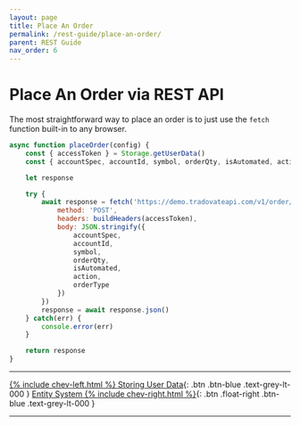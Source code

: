 ```yaml
---
layout: page
title: Place An Order
permalink: /rest-guide/place-an-order/
parent: REST Guide
nav_order: 6
---
```

<script>
    window.addEventListener('load', () => {
        const TDV = Symbol.for('tdv-docs');
        window[TDV].defineTryit({
            name: 'PlaceOrder',
            endpoint: '/order/placeorder',
            method: 'POST',
            excerpt: `Place an order via REST API. Below is a template for an ES Market order. Change the accountId to one of your own, and ensure that the symbol is for a valid ticker which hasn't expired.`,
            params: {
                accountSpec: 'accountName',
                accountId: 0,
                action: 'Buy',
                symbol: 'ES...',
                orderQty: 1,
                orderType: 'Market',
                timeInForce: 'GTC',
                isAutomated: true
            }
        });
    });
</script>

# Place An Order via REST API
The most straightforward way to place an order is to just use the `fetch` function built-in to any browser.

```js
async function placeOrder(config) {
    const { accessToken } = Storage.getUserData()
    const { accountSpec, accountId, symbol, orderQty, isAutomated, action, orderType } = config

    let response

    try {
        await response = fetch('https://demo.tradovateapi.com/v1/order/placeOrder', {
            method: 'POST',
            headers: buildHeaders(accessToken),
            body: JSON.stringify({
                accountSpec,
                accountId,
                symbol,
                orderQty,
                isAutomated,
                action,
                orderType
            })
        }) 
        response = await response.json()
    } catch(err) {
        console.error(err)
    }

    return response
} 
```


---

[{% include chev-left.html %} Storing User Data]({{site.baseurl}}/rest-guide/storing-user-data){: .btn .btn-blue .text-grey-lt-000 }
[Entity System {% include chev-right.html %}]({{site.baseurl}}/entity-system){: .btn .float-right .btn-blue .text-grey-lt-000 }

---